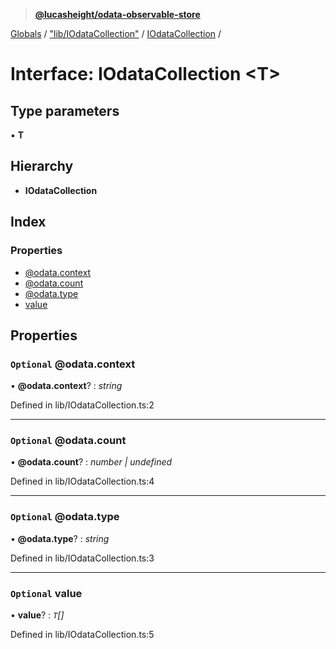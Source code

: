 > **[@lucasheight/odata-observable-store](../README.md)**

[Globals](../globals.md) / ["lib/IOdataCollection"](../modules/_lib_iodatacollection_.md) / [IOdataCollection](_lib_iodatacollection_.iodatacollection.md) /

# Interface: IOdataCollection <**T**>

## Type parameters

▪ **T**

## Hierarchy

* **IOdataCollection**

## Index

### Properties

* [@odata.context](_lib_iodatacollection_.iodatacollection.md#optional-@odata.context)
* [@odata.count](_lib_iodatacollection_.iodatacollection.md#optional-@odata.count)
* [@odata.type](_lib_iodatacollection_.iodatacollection.md#optional-@odata.type)
* [value](_lib_iodatacollection_.iodatacollection.md#optional-value)

## Properties

### `Optional` @odata.context

• **@odata.context**? : *string*

Defined in lib/IOdataCollection.ts:2

___

### `Optional` @odata.count

• **@odata.count**? : *number | undefined*

Defined in lib/IOdataCollection.ts:4

___

### `Optional` @odata.type

• **@odata.type**? : *string*

Defined in lib/IOdataCollection.ts:3

___

### `Optional` value

• **value**? : *`T`[]*

Defined in lib/IOdataCollection.ts:5